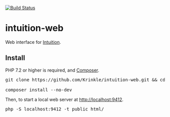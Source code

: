 [![Build Status](https://travis-ci.org/Krinkle/intuition-web.svg?branch=master)](https://travis-ci.org/Krinkle/intuition-web)

# intuition-web

Web interface for [Intuition](https://github.com/Krinkle/intuition).

## Install

PHP 7.2 or higher is required, and [Composer](https://getcomposer.org).

<pre lang="sh">
git clone https://github.com/Krinkle/intuition-web.git && cd intuition-web

composer install --no-dev
</pre>

Then, to start a local web server at <http://localhost:9412>.

<pre lang="sh">
php -S localhost:9412 -t public_html/
</pre>
